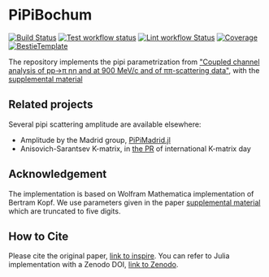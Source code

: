 # PiPiBochum

[![Build Status](https://github.com/amikhasenko/PiPiBochum.jl/workflows/Test/badge.svg)](https://github.com/amikhasenko/PiPiBochum.jl/actions)
[![Test workflow status](https://github.com/amikhasenko/PiPiBochum.jl/actions/workflows/Test.yml/badge.svg?branch=main)](https://github.com/amikhasenko/PiPiBochum.jl/actions/workflows/Test.yml?query=branch%3Amain)
[![Lint workflow Status](https://github.com/amikhasenko/PiPiBochum.jl/actions/workflows/Lint.yml/badge.svg?branch=main)](https://github.com/amikhasenko/PiPiBochum.jl/actions/workflows/Lint.yml?query=branch%3Amain)
[![Coverage](https://codecov.io/gh/amikhasenko/PiPiBochum.jl/branch/main/graph/badge.svg)](https://codecov.io/gh/amikhasenko/PiPiBochum.jl)
[![BestieTemplate](https://img.shields.io/endpoint?url=https://raw.githubusercontent.com/JuliaBesties/BestieTemplate.jl/main/docs/src/assets/badge.json)](https://github.com/JuliaBesties/BestieTemplate.jl)


The repository implements the pipi parametrization from ["Coupled channel analysis of pp→π ηη and at 900 MeV/c and of ππ-scattering data"](https://inspirehep.net/literature/1754182), with the [supplemental material](https://static-content.springer.com/esm/art%3A10.1140%2Fepjc%2Fs10052-021-09821-2/MediaObjects/10052_2021_9821_MOESM1_ESM.pdf)

## Related projects

Several pipi scattering amplitude are available elsewhere:
 - Amplitude by the Madrid group, [PiPiMadrid.jl](https://github.com/mmikhasenko/PiPiMadrid.jl)
 - Anisovich-Sarantsev K-matrix, in [the PR](https://github.com/RUB-EP1/international-k-matrix-day/pull/18) of international K-matrix day

## Acknowledgement

The implementation is based on Wolfram Mathematica implementation of Bertram Kopf.
We use parameters given in the paper [supplemental material](https://static-content.springer.com/esm/art%3A10.1140%2Fepjc%2Fs10052-021-09821-2/MediaObjects/10052_2021_9821_MOESM1_ESM.pdf) which are truncated to five digits.

## How to Cite

Please cite the original paper, [link to inspire](https://inspirehep.net/literature/1754182).
You can refer to Julia implementation with a Zenodo DOI, [link to Zenodo](https://doi.org/FIXME).
